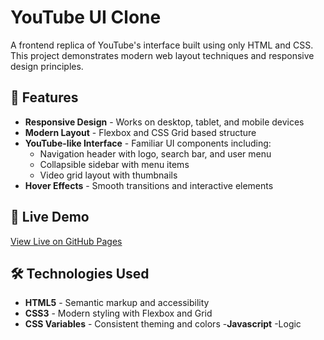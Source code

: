 # YouTube UI Clone

A frontend replica of YouTube's interface built using only HTML and CSS. This project demonstrates modern web layout techniques and responsive design principles.


## 🎯 Features

- **Responsive Design** - Works on desktop, tablet, and mobile devices
- **Modern Layout** - Flexbox and CSS Grid based structure
- **YouTube-like Interface** - Familiar UI components including:
  - Navigation header with logo, search bar, and user menu
  - Collapsible sidebar with menu items
  - Video grid layout with thumbnails
- **Hover Effects** - Smooth transitions and interactive elements

## 🚀 Live Demo

[View Live on GitHub Pages](https://higoldi31.github.io/youtube-clone-Using-Html-and-Css/)

## 🛠️ Technologies Used

- **HTML5** - Semantic markup and accessibility
- **CSS3** - Modern styling with Flexbox and Grid
- **CSS Variables** - Consistent theming and colors
-**Javascript** -Logic

